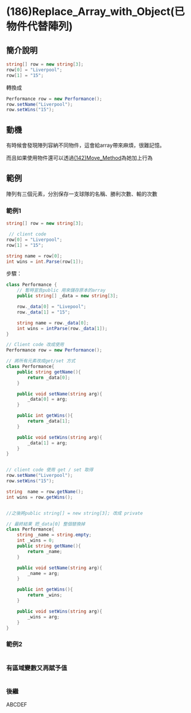 # (186)Replace_Array_with_Object(已物件代替陣列)

## 簡介說明

``` cs
string[] row = new string[3];
row[0] = "Liverpool";
row[1] = "15";
```

轉換成

``` cs
Performance row = new Performance();
row.setName("Liverpool");
row.setWins("15");
```

## 動機

有時候會發現陣列容納不同物件，這會給array帶來麻煩，很難記憶。

而且如果使用物件還可以透過[(142)Move_Method]((142)Move_Method.md)為她加上行為

## 範例

陣列有三個元素，分別保存一支球隊的名稱、勝利次數、輸的次數

### 範例1

```cs
string[] row = new string[3];

 // client code
row[0] = "Liverpool";
row[1] = "15";

string name = row[0];
int wins = int.Parse(row[1]);
```

步驟：

``` cs
class Performance {
    // 暫時宣告public 用來儲存原本的array
    public string[] _data = new string[3];

    row._data[0] = "Livepool";
    row._data[1] = "15";

    string name = row._data[0];
    int wins = intParse(row._data[1]);
}

// Client code 改成使用
Performance row = new Performance();

// 將所有元素改成get/set 方式
class Performance{
    public string getName(){
        return _data[0];
    }

    public void setName(string arg){
        _data[0] = arg;
    }

    public int getWins(){
        return _data[1];
    }

    public void setWins(string arg){
        _data[1] = arg;
    }
}


// client code 使用 get / set 取得
row.setName("Liverpool");
row.setWins("15");

string  name = row.getName();
int wins = row.getWins();


//之後將public string[] = new string[3]; 改成 private


```

``` cs
// 最終結果 把_data[0] 整個替換掉
class Performance{
    string _name = string.empty;
    int _wins = 0;
    public string getName(){
        return _name;
    }

    public void setName(string arg){
        _name = arg;
    }

    public int getWins(){
        return _wins;
    }

    public void setWins(string arg){
        _wins = arg;
    }
}
```


### 範例2

``` cs

```

### 有區域變數又再賦予值

``` cs

```

### 後繼

ABCDEF